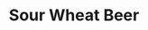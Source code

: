 ---
title: Sour Wheat Beer
bjcp_cat: Belgian Specialty Ale (16 E)
brew_date: February 04, 2020
type: homebrew_recipe
short_description: 
page_url: /recipes/Sour_Wheat_Beer.html
---